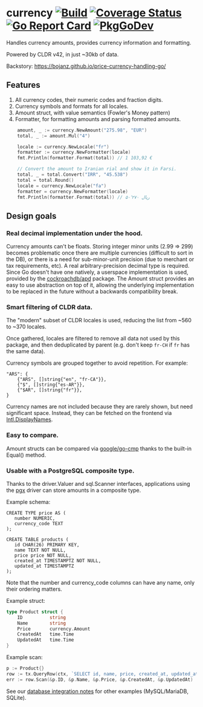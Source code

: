 # currency [![Build](https://github.com/bojanz/currency/actions/workflows/build.yml/badge.svg)](https://github.com/bojanz/currency/actions/workflows/build.yml) [![Coverage Status](https://coveralls.io/repos/github/bojanz/currency/badge.svg?branch=master)](https://coveralls.io/github/bojanz/currency?branch=master) [![Go Report Card](https://goreportcard.com/badge/github.com/bojanz/currency)](https://goreportcard.com/report/github.com/bojanz/currency) [![PkgGoDev](https://pkg.go.dev/badge/github.com/bojanz/currency)](https://pkg.go.dev/github.com/bojanz/currency)

Handles currency amounts, provides currency information and formatting.

Powered by CLDR v42, in just ~30kb of data.

Backstory: https://bojanz.github.io/price-currency-handling-go/

## Features

1. All currency codes, their numeric codes and fraction digits.
2. Currency symbols and formats for all locales.
3. Amount struct, with value semantics (Fowler's Money pattern)
4. Formatter, for formatting amounts and parsing formatted amounts.

```go
    amount, _ := currency.NewAmount("275.98", "EUR")
    total, _ := amount.Mul("4")

    locale := currency.NewLocale("fr")
    formatter := currency.NewFormatter(locale)
    fmt.Println(formatter.Format(total)) // 1 103,92 €

    // Convert the amount to Iranian rial and show it in Farsi.
    total, _ = total.Convert("IRR", "45.538")
    total = total.Round()
    locale = currency.NewLocale("fa")
    formatter = currency.NewFormatter(locale)
    fmt.Println(formatter.Format(total)) // ‎ریال ۵۰٬۲۷۰
```

## Design goals

### Real decimal implementation under the hood.

Currency amounts can't be floats. Storing integer minor units (2.99 => 299)
becomes problematic once there are multiple currencies (difficult to sort in the
DB), or there is a need for sub-minor-unit precision (due to merchant or tax
requirements, etc). A real arbitrary-precision decimal type is required. Since
Go doesn't have one natively, a userspace implementation is used, provided by
the [cockroachdb/apd](https://github.com/cockroachdb/apd) package. The Amount struct provides an easy to use
abstraction on top of it, allowing the underlying implementation to be replaced
in the future without a backwards compatibility break.

### Smart filtering of CLDR data.

The "modern" subset of CLDR locales is used, reducing the list from ~560 to ~370 locales.

Once gathered, locales are filtered to remove all data not used by this package,
and then deduplicated by parent (e.g. don't keep `fr-CH` if `fr` has the
same data).

Currency symbols are grouped together to avoid repetition. For example:

    "ARS": {
        {"ARS", []string{"en", "fr-CA"}},
        {"$", []string{"es-AR"}},
        {"$AR", []string{"fr"}},
    }

Currency names are not included because they are rarely shown, but need
significant space. Instead, they can be fetched on the frontend via [Intl.DisplayNames](https://developer.mozilla.org/en-US/docs/Web/JavaScript/Reference/Global_Objects/Intl/DisplayNames).

### Easy to compare.

Amount structs can be compared via [google/go-cmp](https://github.com/google/go-cmp) thanks to the built-in Equal() method.

### Usable with a PostgreSQL composite type.

Thanks to the driver.Valuer and sql.Scanner interfaces, applications using the [pgx](https://github.com/jackc/pgx) driver can store amounts in a composite type.

Example schema:
```
CREATE TYPE price AS (
   number NUMERIC,
   currency_code TEXT
);

CREATE TABLE products (
   id CHAR(26) PRIMARY KEY,
   name TEXT NOT NULL,
   price price NOT NULL,
   created_at TIMESTAMPTZ NOT NULL,
   updated_at TIMESTAMPTZ
);
```
Note that the number and currency_code columns can have any name, only their ordering matters.

Example struct:
```go
type Product struct {
	ID          string
	Name        string
	Price       currency.Amount
	CreatedAt   time.Time
	UpdatedAt   time.Time
}
```

Example scan:
```go
p := Product{}
row := tx.QueryRow(ctx, `SELECT id, name, price, created_at, updated_at FROM products WHERE id = $1`, id)
err := row.Scan(&p.ID, &p.Name, &p.Price, &p.CreatedAt, &p.UpdatedAt)
```

See our [database integration notes](https://github.com/bojanz/currency/wiki/Database-integration-notes) for other examples (MySQL/MariaDB, SQLite).
